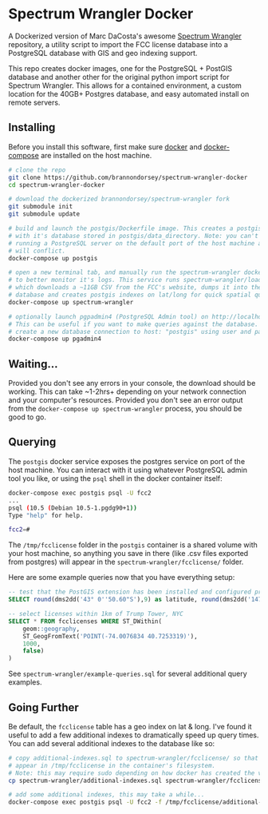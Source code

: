 # Spectrum Wrangler Docker

A Dockerized version of Marc DaCosta's awesome [Spectrum Wrangler](https://github.com/marcdacosta/spectrum-wrangler) repository, a utility script to import the FCC license database into a PostgreSQL database with GIS and geo indexing support.

This repo creates docker images, one for the PostgreSQL + PostGIS database and another other for the original python import script for Spectrum Wrangler. This allows for a contained environment, a custom location for the 40GB+ Postgres database, and easy automated install on remote servers.

## Installing

Before you install this software, first make sure [docker](https://www.docker.com/get-started) and [docker-compose](https://docs.docker.com/compose/install/) are installed on the host machine.

```bash
# clone the repo
git clone https://github.com/brannondorsey/spectrum-wrangler-docker
cd spectrum-wrangler-docker

# download the dockerized brannondorsey/spectrum-wrangler fork
git submodule init
git submodule update

# build and launch the postgis/Dockerfile image. This creates a postgis container
# with it's database stored in postgis/data_directory. Note: you can't be
# running a PostgreSQL server on the default port of the host machine as ports
# will conflict.
docker-compose up postgis

# open a new terminal tab, and manually run the spectrum-wrangler docker service
# to better monitor it's logs. This service runs spectrum-wrangler/load.py
# which downloads a ~11GB CSV from the FCC's website, dumps it into the postgres
# database and creates postgis indexes on lat/long for quick spatial queries.
docker-compose up spectrum-wrangler

# optionally launch pgpadmin4 (PostgreSQL Admin tool) on http://localhost:5050.
# This can be useful if you want to make queries against the database. Simply
# create a new database connection to host: "postgis" using user and pass "fcc2"
docker-compose up pgadmin4
```

## Waiting...

Provided you don't see any errors in your console, the download should be working. This can take ~1-2hrs+ depending on your network connection and your computer's resources. Provided you don't see an error output from the `docker-compose up spectrum-wrangler` process, you should be good to go.


## Querying

The `postgis` docker service exposes the postgres service on port of the host machine. You can interact with it using whatever PostgreSQL admin tool you like, or using the `psql` shell in the docker container itself:

```bash
docker-compose exec postgis psql -U fcc2
...
psql (10.5 (Debian 10.5-1.pgdg90+1))
Type "help" for help.

fcc2=#
```

The `/tmp/fcclicense` folder in the `postgis` container is a shared volume with your host machine, so anything you save in there (like .csv files exported from postgres) will appear in the `spectrum-wrangler/fcclicense/` folder.

Here are some example queries now that you have everything setup:

```sql
-- test that the PostGIS extension has been installed and configured properly
SELECT round(dms2dd('43° 0''50.60"S'),9) as latitude, round(dms2dd('147°12''18.20"E'),9) as longitude;

-- select licenses within 1km of Trump Tower, NYC
SELECT * FROM fcclicenses WHERE ST_DWithin(
    geom::geography, 
    ST_GeogFromText('POINT(-74.0076834 40.7253319)'), 
    1000, 
    false) 
) 
```

See `spectrum-wrangler/example-queries.sql` for several additional query examples.

## Going Further

Be default, the `fcclicense` table has a geo index on lat & long. I've found it useful to add a few additional indexes to dramatically speed up query times. You can add several additional indexes to the database like so:

```bash
# copy additional-indexes.sql to spectrum-wrangler/fcclicense/ so that it will
# appear in /tmp/fcclicense in the container's filesystem.
# Note: this may require sudo depending on how docker has created the volume
cp spectrum-wrangler/additional-indexes.sql spectrum-wrangler/fcclicense/

# add some additional indexes, this may take a while...
docker-compose exec postgis psql -U fcc2 -f /tmp/fcclicense/additional-indexes.sql fcc2 
```
